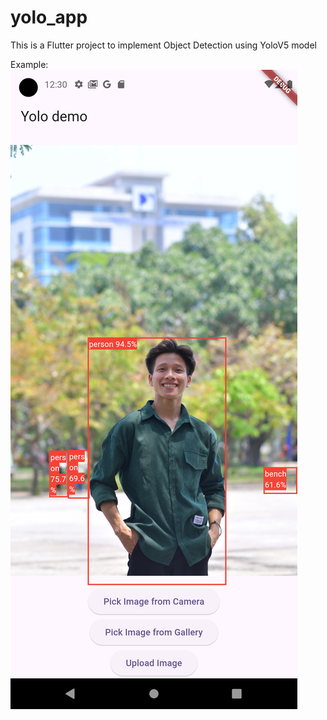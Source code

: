 # yolo_app

This is a Flutter project to implement Object Detection using YoloV5 model

Example:
![Example](images/Screenshot_1722533458.png)